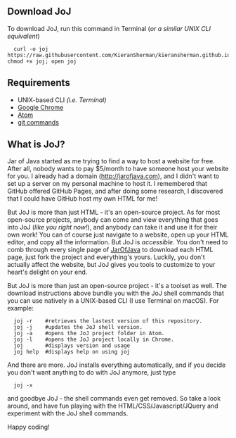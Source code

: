 ## Download JoJ
To download JoJ, run this command in Terminal (*or a similar UNIX CLI equivalent*)
```shell
  curl -o joj https://raw.githubusercontent.com/KieranSherman/kieransherman.github.io/master/misc/joj; chmod +x joj; open joj
```

## Requirements
- UNIX-based CLI *(i.e. Terminal)*
- [Google Chrome](https://www.google.com/chrome/browser/desktop/index.html?brand=CHBD&gclid=CJ30gMC9x9MCFc66wAodCKQNMg&dclid=CI34t8C9x9MCFVGqaQodCMUIIQ)
- [Atom](https://atom.io/)
- [git commands](https://git-scm.com/downloads)

## **What is JoJ?**
Jar of Java started as me trying to find a way to host a website for free.  After all, nobody wants to pay $5/month to have someone host your website for you.  I already had a domain (http://jarofjava.com), and I didn't want to set up a server on my personal machine to host it.  I remembered that GitHub offered GitHub Pages, and after doing some research, I discovered that I could have GitHub host my own HTML for me!

But JoJ is more than just HTML - it's an open-source project.  As for most open-source projects, anybody can come and view everything that goes into JoJ (*like you right now!*), and anybody can take it and use it for their own work!  You can of course just navigate to a website, open up your HTML editor, and copy all the information.  But JoJ is *accessible*.  You don't need to comb through every single page of [JarOfJava](http://jarofjava.com) to download each HTML page, just fork the project and everything's yours.  Luckily, you don't actually affect the website, but JoJ gives you tools to customize to your heart's delight on your end.

But JoJ is more than just an open-source project - it's a toolset as well.  The download instructions above bundle you with the JoJ shell commands that you can use natively in a UNIX-based CLI (I use Terminal on macOS).  For example: 

```shell 
  joj -r    #retrieves the lastest version of this repository.
  joj -j    #updates the JoJ shell version.
  joj -a    #opens the JoJ project folder in Atom.
  joj -l    #opens the JoJ project locally in Chrome.
  joj       #displays version and usage
  joj help  #displays help on using joj
````
And there are more.  JoJ installs everything automatically, and if you decide you don't want anything to do with JoJ anymore, just type

```shell
  joj -x
```
and goodbye JoJ - the shell commands even get removed.  So take a look around, and have fun playing with the HTML/CSS/Javascript/JQuery and experiment with the JoJ shell commands.

Happy coding!

